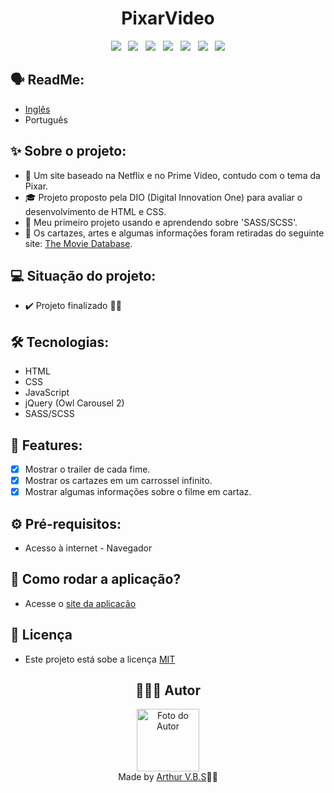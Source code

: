 <h1 align="center">PixarVideo</h1>

<div align="center">
  <img src="https://img.shields.io/badge/License-MIT-000?style=social&logo=json&logoColor=469BD2">
  &nbsp;
  <img src="https://img.shields.io/badge/GitHub-000?style=social&logo=github&logoColor=469BD2">
  &nbsp;
  <img src="https://img.shields.io/badge/HTML-000?style=social&logo=html5&logoColor=469BD2">
  &nbsp;
  <img src="https://img.shields.io/badge/CSS-000?style=social&logo=css3&logoColor=469BD2">
  &nbsp;
  <img src="https://img.shields.io/badge/JavaScript-000?style=social&logo=javascript&logoColor=469BD2">
  &nbsp;
  <img src="https://img.shields.io/badge/jQuery-000?style=social&logo=jquery&logoColor=469BD2">
  &nbsp;
  <img src="https://img.shields.io/badge/SASS-000?style=social&logo=sass&logoColor=469BD2">
</div>

## 🗣️ ReadMe:

- [Inglês](https://github.com/ArthurVBS/PixarVideo#PixarVideo)
- Português

## ✨ Sobre o projeto:

- 🎥 Um site baseado na Netflix e no Prime Video, contudo com o tema da Pixar.
- 🎓 Projeto proposto pela DIO (Digital Innovation One) para avaliar o desenvolvimento de HTML e CSS.
- 🎨 Meu primeiro projeto usando e aprendendo sobre 'SASS/SCSS'.
- 🎲 Os cartazes, artes e algumas informações foram retiradas do seguinte site: [The Movie Database](https://www.themoviedb.org/).

## 💻 Situação do projeto:

- ✔️ Projeto finalizado ✌🏽

## 🛠 Tecnologias:

- HTML
- CSS
- JavaScript
- jQuery (Owl Carousel 2)
- SASS/SCSS

## 📝 Features:

- [x] Mostrar o trailer de cada fime.
- [x] Mostrar os cartazes em um carrossel infinito.
- [x] Mostrar algumas informações sobre o filme em cartaz.

## ⚙️ Pré-requisitos:

- Acesso à internet - Navegador

## 🚀 Como rodar a aplicação?

-  Acesse o [site da aplicação](https://arthurvbs.github.io/PixarVideo/)

## 📝 Licença

- Este projeto está sobe a licença [MIT](https://github.com/ArthurVBS/PixarVideo/blob/main/LICENSE)

<h2 align="center">👨🏽‍💻 Autor</h2>
<div align="center">
  <img width="100px;" src="https://avatars.githubusercontent.com/u/84406367?v=4" alt="Foto do Autor"/>
  <br><span>Made by <a href="https://github.com/ArthurVBS" target="_blank" rel="external">Arthur V.B.S</a>✌🏽</span>
</div>
